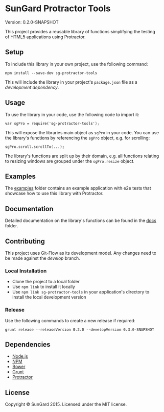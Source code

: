 # SunGard Protractor Tools

Version: 0.2.0-SNAPSHOT

This project provides a reusable library of functions simplifying the testing of HTML5 applications using Protractor.

## Setup

To include this library in your own project, use the following command:

```
npm install --save-dev sg-protractor-tools
```

This will include the library in your project's `package.json` file as a _development dependency_.

## Usage

To use the library in your code, use the following code to import it:

```
var sgPro = require('sg-protractor-tools');
```

This will expose the libraries main object as `sgPro` in your code. You can use the library's functions by referencing the `sgPro` object, e.g. for scrolling:

```
sgPro.scroll.scrollTo(...);
```

The library's functions are split up by their domain, e.g. all functions relating to resizing windows are grouped under the `sgPro.resize` object.

## Examples

The [examples](examples) folder contains an example application with e2e tests that showcase how to use this library with Protractor.

## Documentation

Detailed documentation on the library's functions can be found in the [docs](docs) folder.

## Contributing

This project uses Git-Flow as its development model. Any changes need to be made against the _develop_ branch.

### Local Installation

 * Clone the project to a local folder
 * Use `npm link` to install it locally
 * Use `npm link sg-protractor-tools` in your application's directory to install the local development version

### Release

Use the following commands to create a new release if required:

```
grunt release --releaseVersion 0.2.0 --developVersion 0.3.0-SNAPSHOT
```

## Dependencies

- [Node.js](http://nodejs.org/)
- [NPM](https://npmjs.org/)
- [Bower](http://bower.io/)
- [Grunt](http://gruntjs.com/)
- [Protractor](https://github.com/angular/protractor)

## License

Copyright © SunGard 2015. Licensed under the MIT license.
